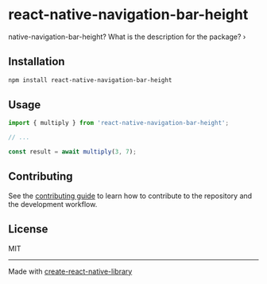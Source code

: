 # react-native-navigation-bar-height

native-navigation-bar-height? What is the description for the package? ›

## Installation

```sh
npm install react-native-navigation-bar-height
```

## Usage

```js
import { multiply } from 'react-native-navigation-bar-height';

// ...

const result = await multiply(3, 7);
```

## Contributing

See the [contributing guide](CONTRIBUTING.md) to learn how to contribute to the repository and the development workflow.

## License

MIT

---

Made with [create-react-native-library](https://github.com/callstack/react-native-builder-bob)
